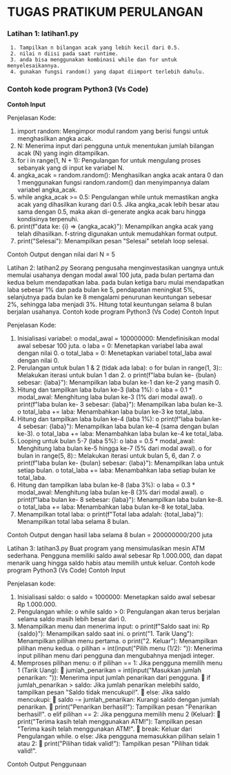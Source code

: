 # TUGAS PRATIKUM PERULANGAN

### Latihan 1: latihan1.py
     1.	Tampilkan n bilangan acak yang lebih kecil dari 0.5.
     2.	nilai n diisi pada saat runtime.
     3.	anda bisa menggunakan kombinasi while dan for untuk menyelesaikannya.
     4.	gunakan fungsi random() yang dapat diimport terlebih dahulu.

### Contoh kode program Python3 (Vs Code)
**Contoh Input**
 

Penjelasan Kode:
1.	import random: Mengimpor modul random yang berisi fungsi untuk menghasilkan angka acak.
2.	N: Menerima input dari pengguna untuk menentukan jumlah bilangan acak (N) yang ingin ditampilkan. 
3.	for i in range(1, N + 1): Pengulangan for untuk mengulang proses sebanyak yang di input ke variabel N.
4.	angka_acak = random.random(): Menghasilkan angka acak antara 0 dan 1 menggunakan fungsi random.random() dan menyimpannya dalam variabel angka_acak.
5.	while angka_acak >= 0.5: Pengulangan while untuk memastikan angka acak yang dihasilkan kurang dari 0.5. Jika angka_acak lebih besar atau sama dengan 0.5, maka akan di-generate angka acak baru hingga kondisinya terpenuhi.
6.	print(f"data ke: {i} => {angka_acak}"): Menampilkan angka acak yang telah dihasilkan. f-string digunakan untuk memudahkan format output.
7.	print("Selesai"): Menampilkan pesan "Selesai" setelah loop selesai.

Contoh Output dengan nilai dari N = 5 
 

Latihan 2: latihan2.py 
Seorang pengusaha menginvestasikan uangnya untuk memulai usahanya dengan modal awal 100 juta, pada bulan pertama dan kedua belum mendapatkan laba. pada bulan ketiga baru mulai mendapatkan laba sebesar 1% dan pada bulan ke 5, pendapatan meningkat 5%, selanjutnya pada bulan ke 8 mengalami penurunan keuntungan sebesar 2%, sehingga laba menjadi 3%. Hitung total keuntungan selama 8 bulan berjalan usahanya.
Contoh kode program Python3 (Vs Code)
Contoh Input
 
Penjelasan Kode:
1.	Inisialisasi variabel:
o	modal_awal = 100000000: Mendefinisikan modal awal sebesar 100 juta.
o	laba = 0: Menetapkan variabel laba awal dengan nilai 0.
o	total_laba = 0: Menetapkan variabel total_laba awal dengan nilai 0.
2.	Perulangan untuk bulan 1 & 2 (tidak ada laba):
o	for bulan in range(1, 3):: Melakukan iterasi untuk bulan 1 dan 2.
o	print(f"laba bulan ke- {bulan} sebesar: {laba}"): Menampilkan laba bulan ke-1 dan ke-2 yang masih 0.
3.	Hitung dan tampilkan laba bulan ke-3 (laba 1%):
o	laba = 0.1 * modal_awal: Menghitung laba bulan ke-3 (1% dari modal awal).
o	print(f"laba bulan ke- 3 sebesar: {laba}"): Menampilkan laba bulan ke-3.
o	total_laba += laba: Menambahkan laba bulan ke-3 ke total_laba.
4.	Hitung dan tampilkan laba bulan ke-4 (laba 1%):
o	print(f"laba bulan ke- 4 sebesar: {laba}"): Menampilkan laba bulan ke-4 (sama dengan bulan ke-3).
o	total_laba += laba: Menambahkan laba bulan ke-4 ke total_laba.
5.	Looping untuk bulan 5-7 (laba 5%):
o	laba = 0.5 * modal_awal: Menghitung laba bulan ke-5 hingga ke-7 (5% dari modal awal).
o	for bulan in range(5, 8):: Melakukan iterasi untuk bulan 5, 6, dan 7.
o	print(f"laba bulan ke- {bulan} sebesar: {laba}"): Menampilkan laba untuk setiap bulan.
o	total_laba += laba: Menambahkan laba setiap bulan ke total_laba.
6.	Hitung dan tampilkan laba bulan ke-8 (laba 3%):
o	laba = 0.3 * modal_awal: Menghitung laba bulan ke-8 (3% dari modal awal).
o	print(f"laba bulan ke- 8 sebesar: {laba}"): Menampilkan laba bulan ke-8.
o	total_laba += laba: Menambahkan laba bulan ke-8 ke total_laba.
7.	Menampilkan total laba:
o	print(f"Total laba adalah: {total_laba}"): Menampilkan total laba selama 8 bulan.




Contoh Output dengan hasil laba selama 8 bulan = 200000000/200 juta
 

Latihan 3: latihan3.py 
Buat program yang mensimulasikan mesin ATM sederhana. Pengguna memiliki saldo awal sebesar Rp 1.000.000, dan dapat menarik uang hingga saldo habis atau memilih untuk keluar.
Contoh kode program Python3 (Vs Code)
Contoh Input
 

Penjelasan kode:
1.	Inisialisasi saldo:
o	saldo = 1000000: Menetapkan saldo awal sebesar Rp 1.000.000.
2.	Pengulangan while:
o	while saldo > 0: Pengulangan akan terus berjalan selama saldo masih lebih besar dari 0.
3.	Menampilkan menu dan menerima input:
o	print(f"Saldo saat ini: Rp {saldo}"): Menampilkan saldo saat ini.
o	print("1. Tarik Uang"): Menampilkan pilihan menu pertama.
o	print("2. Keluar"): Menampilkan pilihan menu kedua.
o	pilihan = int(input("Pilih menu (1/2): ")): Menerima input pilihan menu dari pengguna dan mengubahnya menjadi integer.
4.	Memproses pilihan menu:
o	if pilihan == 1: Jika pengguna memilih menu 1 (Tarik Uang): 
	jumlah_penarikan = int(input("Masukkan jumlah penarikan: ")): Menerima input jumlah penarikan dari pengguna.
	if jumlah_penarikan > saldo: Jika jumlah penarikan melebihi saldo, tampilkan pesan "Saldo tidak mencukupi!".
	else: Jika saldo mencukupi: 
	saldo -= jumlah_penarikan: Kurangi saldo dengan jumlah penarikan.
	print("Penarikan berhasil!"): Tampilkan pesan "Penarikan berhasil!".
o	elif pilihan == 2: Jika pengguna memilih menu 2 (Keluar): 
	print("Terima kasih telah menggunakan ATM!"): Tampilkan pesan "Terima kasih telah menggunakan ATM!".
	break: Keluar dari Pengulangan while.
o	else: Jika pengguna memasukkan pilihan selain 1 atau 2: 
	print("Pilihan tidak valid!"): Tampilkan pesan "Pilihan tidak valid!".

Contoh Output Penggunaan
 

